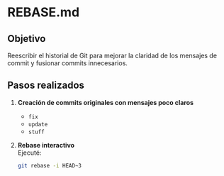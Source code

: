 # REBASE.md

## Objetivo
Reescribir el historial de Git para mejorar la claridad de los mensajes de commit y fusionar commits innecesarios.

## Pasos realizados

1. **Creación de commits originales con mensajes poco claros**  
   - `fix`  
   - `update`  
   - `stuff`

2. **Rebase interactivo**  
   Ejecuté:
   ```bash
   git rebase -i HEAD~3
